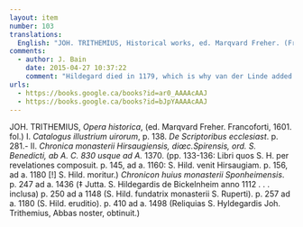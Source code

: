 ```yaml
---
layout: item
number: 103
translations:
  English: "JOH. TRITHEMIUS, Historical works, ed. Marqvard Freher. (Frankfurt, 1601. Subsequent editions) Vol I: Catalogue of famous men, p. 138. Concerning ecclesiastical writers p. 281. Vol. II: Chronicle of the monastery of Hirsau, in the diocese of Speyer, order of St. Benedict, from 830 AD up until 1370 (pp. 133-136: The Books which St. Hildegard composed through revelations; p. 145, at the year 1160: St. Hildegard comes to Hirsau; p. 156, at the year 1180 [!]: St. Hildegard dies.) Chronicle of the monastery of Sponheim. p. 247 at the year 1136 (Jutta died. St. Hildegard of Böckelheim enclosed in the year 1112); p. 250 at the year 1148 (St. Hildegard foundress of the monastery of St. Rupert); p. 257 at the year 1180: (St. Hildegard's wisdom); p. 410 at the year 1498 (our Abbot, Joh. Trithemius obtained the relics of St. Hildegard.) [Trans. J. Bain]"
comments:
  - author: J. Bain
    date: 2015-04-27 10:37:22
    comment: "Hildegard died in 1179, which is why van der Linde added an exclamation mark after \"1180\". The first link is to Volume I of the <em>Opera historica</em> (including the references to p.138 and 281), and the second link is to Volume II (including the page references to pp.133-136, 145, 156, 247, 250, 257 and 410). "
urls:
  - https://books.google.ca/books?id=ar0_AAAAcAAJ
  - https://books.google.ca/books?id=bJpYAAAAcAAJ 
---
```


JOH. TRITHEMIUS, <em>Opera historica</em>, (ed. Marqvard Freher. Francoforti, 1601. fol.) I. <em>Catalogus illustrium uirorum</em>, p. 138. <em>De Scriptoribus ecclesiast</em>. p. 281.- II. <em>Chronica monasterii Hirsaugiensis, diœc.Spirensis, ord. S. Benedicti, ab A. C. 830 usque ad A.</em> 1370. (pp. 133-136: Libri quos S. H. per revelationes composuit. p. 145, ad a. 1160: S. Hild. venit Hirsaugiam. p. 156, ad a. 1180 [!] S. Hild. moritur.) <em>Chronicon huius monasterii Sponheimensis</em>. p. 247 ad a. 1436 (‡ Jutta. S. Hildegardis de Bickelnheim anno 1112 . . . inclusa) p. 250 ad a 1148 (S. Hild. fundatrix monasterii S. Ruperti). p. 257 ad a. 1180 (S. Hild. eruditio). p. 410 ad a. 1498 (Reliquias S. Hyldegardis Joh. Trithemius, Abbas noster, obtinuit.)
